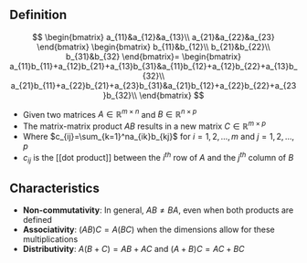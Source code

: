 ## Definition

$$
\begin{bmatrix}
a_{11}&a_{12}&a_{13}\\
a_{21}&a_{22}&a_{23}
\end{bmatrix}
\begin{bmatrix}
b_{11}&b_{12}\\
b_{21}&b_{22}\\
b_{31}&b_{32}
\end{bmatrix}=
\begin{bmatrix}
a_{11}b_{11}+a_{12}b_{21}+a_{13}b_{31}&a_{11}b_{12}+a_{12}b_{22}+a_{13}b_{32}\\
a_{21}b_{11}+a_{22}b_{21}+a_{23}b_{31}&a_{21}b_{12}+a_{22}b_{22}+a_{23}b_{32}\\
\end{bmatrix}
$$

- Given two matrices $A\in\mathbb{R}^{m\times n}$ and $B\in\mathbb{R}^{n\times p}$
- The matrix-matrix product $AB$ results in a new matrix $C\in\mathbb{R}^{m\times p}$
- Where $c_{ij}=\sum_{k=1}^na_{ik}b_{kj}$ for $i=1,2,\dots,m$ and $j=1,2,\dots,p$
- $c_{ij}$ is the [[dot product]] between the $i^{th}$ row of $A$ and the $j^{th}$ column of $B$

## Characteristics

- **Non-commutativity**: In general, $AB\ne BA$, even when both products are defined
- **Associativity**: $(AB)C=A(BC)$ when the dimensions allow for these multiplications
- **Distributivity**: $A(B+C)=AB+AC$ and $(A+B)C=AC+BC$